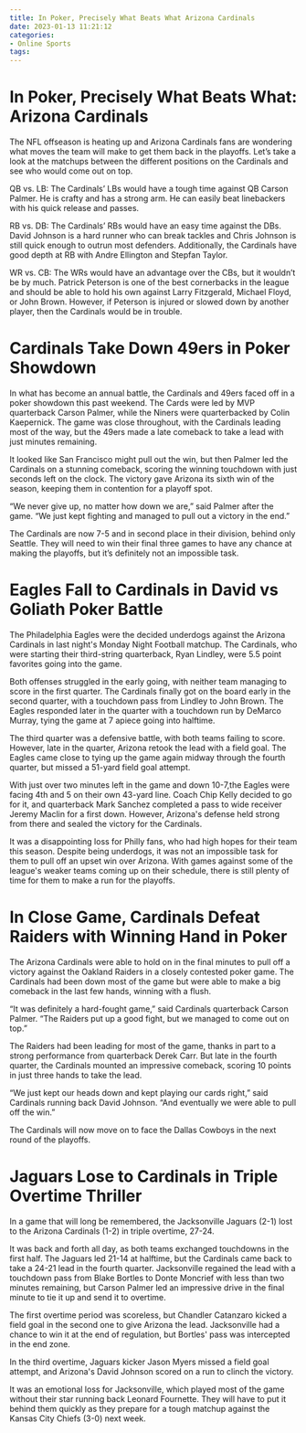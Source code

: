 ```yaml
---
title: In Poker, Precisely What Beats What Arizona Cardinals
date: 2023-01-13 11:21:12
categories:
- Online Sports
tags:
---
```



#  In Poker, Precisely What Beats What: Arizona Cardinals

The NFL offseason is heating up and Arizona Cardinals fans are wondering what moves the team will make to get them back in the playoffs. Let’s take a look at the matchups between the different positions on the Cardinals and see who would come out on top.

QB vs. LB: The Cardinals’ LBs would have a tough time against QB Carson Palmer. He is crafty and has a strong arm. He can easily beat linebackers with his quick release and passes.

RB vs. DB: The Cardinals’ RBs would have an easy time against the DBs. David Johnson is a hard runner who can break tackles and Chris Johnson is still quick enough to outrun most defenders. Additionally, the Cardinals have good depth at RB with Andre Ellington and Stepfan Taylor.

WR vs. CB: The WRs would have an advantage over the CBs, but it wouldn’t be by much. Patrick Peterson is one of the best cornerbacks in the league and should be able to hold his own against Larry Fitzgerald, Michael Floyd, or John Brown. However, if Peterson is injured or slowed down by another player, then the Cardinals would be in trouble.

#  Cardinals Take Down 49ers in Poker Showdown

In what has become an annual battle, the Cardinals and 49ers faced off in a poker showdown this past weekend. The Cards were led by MVP quarterback Carson Palmer, while the Niners were quarterbacked by Colin Kaepernick. The game was close throughout, with the Cardinals leading most of the way, but the 49ers made a late comeback to take a lead with just minutes remaining.

It looked like San Francisco might pull out the win, but then Palmer led the Cardinals on a stunning comeback, scoring the winning touchdown with just seconds left on the clock. The victory gave Arizona its sixth win of the season, keeping them in contention for a playoff spot.

“We never give up, no matter how down we are,” said Palmer after the game. “We just kept fighting and managed to pull out a victory in the end.”

The Cardinals are now 7-5 and in second place in their division, behind only Seattle. They will need to win their final three games to have any chance at making the playoffs, but it’s definitely not an impossible task.

#  Eagles Fall to Cardinals in David vs Goliath Poker Battle

The Philadelphia Eagles were the decided underdogs against the Arizona Cardinals in last night's Monday Night Football matchup. The Cardinals, who were starting their third-string quarterback, Ryan Lindley, were 5.5 point favorites going into the game.

Both offenses struggled in the early going, with neither team managing to score in the first quarter. The Cardinals finally got on the board early in the second quarter, with a touchdown pass from Lindley to John Brown. The Eagles responded later in the quarter with a touchdown run by DeMarco Murray, tying the game at 7 apiece going into halftime.

The third quarter was a defensive battle, with both teams failing to score. However, late in the quarter, Arizona retook the lead with a field goal. The Eagles came close to tying up the game again midway through the fourth quarter, but missed a 51-yard field goal attempt.

With just over two minutes left in the game and down 10-7,the Eagles were facing 4th and 5 on their own 43-yard line. Coach Chip Kelly decided to go for it, and quarterback Mark Sanchez completed a pass to wide receiver Jeremy Maclin for a first down. However, Arizona's defense held strong from there and sealed the victory for the Cardinals.

It was a disappointing loss for Philly fans, who had high hopes for their team this season. Despite being underdogs, it was not an impossible task for them to pull off an upset win over Arizona. With games against some of the league's weaker teams coming up on their schedule, there is still plenty of time for them to make a run for the playoffs.

#  In Close Game, Cardinals Defeat Raiders with Winning Hand in Poker

The Arizona Cardinals were able to hold on in the final minutes to pull off a victory against the Oakland Raiders in a closely contested poker game. The Cardinals had been down most of the game but were able to make a big comeback in the last few hands, winning with a flush.

“It was definitely a hard-fought game,” said Cardinals quarterback Carson Palmer. “The Raiders put up a good fight, but we managed to come out on top.”

The Raiders had been leading for most of the game, thanks in part to a strong performance from quarterback Derek Carr. But late in the fourth quarter, the Cardinals mounted an impressive comeback, scoring 10 points in just three hands to take the lead.

“We just kept our heads down and kept playing our cards right,” said Cardinals running back David Johnson. “And eventually we were able to pull off the win.”

The Cardinals will now move on to face the Dallas Cowboys in the next round of the playoffs.

#  Jaguars Lose to Cardinals in Triple Overtime Thriller

In a game that will long be remembered, the Jacksonville Jaguars (2-1) lost to the Arizona Cardinals (1-2) in triple overtime, 27-24.

It was back and forth all day, as both teams exchanged touchdowns in the first half. The Jaguars led 21-14 at halftime, but the Cardinals came back to take a 24-21 lead in the fourth quarter. Jacksonville regained the lead with a touchdown pass from Blake Bortles to Donte Moncrief with less than two minutes remaining, but Carson Palmer led an impressive drive in the final minute to tie it up and send it to overtime.

The first overtime period was scoreless, but Chandler Catanzaro kicked a field goal in the second one to give Arizona the lead. Jacksonville had a chance to win it at the end of regulation, but Bortles' pass was intercepted in the end zone.

In the third overtime, Jaguars kicker Jason Myers missed a field goal attempt, and Arizona's David Johnson scored on a run to clinch the victory.

It was an emotional loss for Jacksonville, which played most of the game without their star running back Leonard Fournette. They will have to put it behind them quickly as they prepare for a tough matchup against the Kansas City Chiefs (3-0) next week.